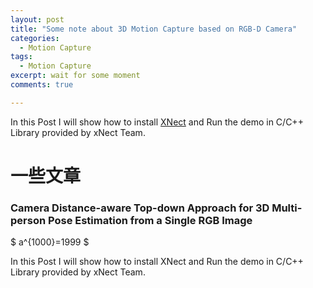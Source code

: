 ```yaml
---
layout: post
title: "Some note about 3D Motion Capture based on RGB-D Camera"
categories:
  - Motion Capture
tags:
  - Motion Capture
excerpt: wait for some moment
comments: true

---
```


In this Post I will show how to install [XNect](https://gvv.mpi-inf.mpg.de/projects/XNect/) and Run the demo in C/C++ Library provided by xNect Team.   

# 一些文章

### Camera Distance-aware Top-down Approach for 3D Multi-person Pose Estimation from a Single RGB Image

$ a^{1000}=1999 $

In this Post I will show how to install XNect and Run the demo in C/C++ Library provided by xNect Team.    


